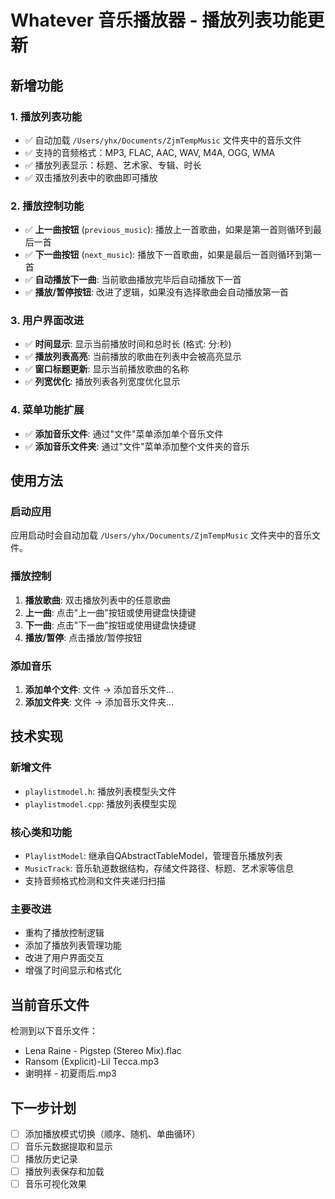 # Whatever 音乐播放器 - 播放列表功能更新

## 新增功能

### 1. 播放列表功能
- ✅ 自动加载 `/Users/yhx/Documents/ZjmTempMusic` 文件夹中的音乐文件
- ✅ 支持的音频格式：MP3, FLAC, AAC, WAV, M4A, OGG, WMA
- ✅ 播放列表显示：标题、艺术家、专辑、时长
- ✅ 双击播放列表中的歌曲即可播放

### 2. 播放控制功能
- ✅ **上一曲按钮** (`previous_music`): 播放上一首歌曲，如果是第一首则循环到最后一首
- ✅ **下一曲按钮** (`next_music`): 播放下一首歌曲，如果是最后一首则循环到第一首
- ✅ **自动播放下一曲**: 当前歌曲播放完毕后自动播放下一首
- ✅ **播放/暂停按钮**: 改进了逻辑，如果没有选择歌曲会自动播放第一首

### 3. 用户界面改进
- ✅ **时间显示**: 显示当前播放时间和总时长 (格式: 分:秒)
- ✅ **播放列表高亮**: 当前播放的歌曲在列表中会被高亮显示
- ✅ **窗口标题更新**: 显示当前播放歌曲的名称
- ✅ **列宽优化**: 播放列表各列宽度优化显示

### 4. 菜单功能扩展
- ✅ **添加音乐文件**: 通过"文件"菜单添加单个音乐文件
- ✅ **添加音乐文件夹**: 通过"文件"菜单添加整个文件夹的音乐

## 使用方法

### 启动应用
应用启动时会自动加载 `/Users/yhx/Documents/ZjmTempMusic` 文件夹中的音乐文件。

### 播放控制
1. **播放歌曲**: 双击播放列表中的任意歌曲
2. **上一曲**: 点击"上一曲"按钮或使用键盘快捷键
3. **下一曲**: 点击"下一曲"按钮或使用键盘快捷键
4. **播放/暂停**: 点击播放/暂停按钮

### 添加音乐
1. **添加单个文件**: 文件 → 添加音乐文件...
2. **添加文件夹**: 文件 → 添加音乐文件夹...

## 技术实现

### 新增文件
- `playlistmodel.h`: 播放列表模型头文件
- `playlistmodel.cpp`: 播放列表模型实现

### 核心类和功能
- `PlaylistModel`: 继承自QAbstractTableModel，管理音乐播放列表
- `MusicTrack`: 音乐轨道数据结构，存储文件路径、标题、艺术家等信息
- 支持音频格式检测和文件夹递归扫描

### 主要改进
- 重构了播放控制逻辑
- 添加了播放列表管理功能
- 改进了用户界面交互
- 增强了时间显示和格式化

## 当前音乐文件
检测到以下音乐文件：
- Lena Raine - Pigstep (Stereo Mix).flac
- Ransom (Explicit)-Lil Tecca.mp3  
- 谢明祥 - 初夏雨后.mp3

## 下一步计划
- [ ] 添加播放模式切换（顺序、随机、单曲循环）
- [ ] 音乐元数据提取和显示
- [ ] 播放历史记录
- [ ] 播放列表保存和加载
- [ ] 音乐可视化效果
